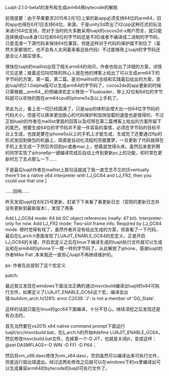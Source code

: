 Luajit-2.1.0-beta1的发布和生成arm64用bytecode的解脱

前情提要：由于苹果要求2015年2月1日上架的新app必须支持64位的arm64，旧的app也得在6月1日支持64位，来源。于是unity3d弄出了il2cpp这种花式的玩法来进行64位支持，而对于当时的大多数采用luajit的cocos2d-x用户而言，就只能选择换成lua本身(32位和64位的字节码还是不同)或者不编译成二进制的字节码，只是混淆一下源代码来保持64位兼容，但是这样对于代码的保护就不到位了（虽然大家都很忙，也不会有人太闲着来看这些代码）不过能够用上luajit的字节码还是会让人踏实很多。

很快在luajit的maillist出现了相关arm64的询问，作者也给出了详细的方案，详情可见这里；接着这位叫哎呀的热心人就在他的博客上给出了可以生成arm64下的字节码的方案，第一篇，第二篇。是对maillist的总结和实践最后给出的方案，至此luajit的2.1.0alpha版可以生成arm64的字节码了，cocos2dx的app更新的时候只需根据__arm64__的预编译宏定义修改一下lualoader，带上32位和64位的字节码就可以欢快的跑在arm64cpu的iphone5s及以上手机了。

至此为止，看上去一切已经圆满了，只是app的体积会增大出一份64位字节码的代码大小，但是可以换来更加放心的代码保护和加快加载的速度也是值得的，不过正如luajit的作者在maillist里面的回答以及哎呀在第二篇博客上给出的方案所留下的尾巴，想要生成64位的字节码并不是一件容易的事情，必须在字节码的目标平台上生成，也就是要在iphone5s以上的手机上才能生成，生成完了还要通过ftp的形式发回到做包的机器上，简直是自动化流程的究极噩梦，一旦更新了代码就得在手机上去生成一下然后传回到pc或者mac上，想着就觉得头疼。虽然后来爱折腾的同学实现了iphone6p一键编译完成后自动上传到更新pc上的功能，却时常在更新时忘了去点那么一下……

于是最后luajit作者在maillist上那句话就成了我一直念念不忘的[Eventually there'll be a native x64 interpreter with LJ_GC64 and LJ_FR2, then you could use that one.]

……回响……

昨天发现luajit在8月25号更新，赶紧下下来看了看更新日志（官网的更新日志并没有更新到最新版本），发现了两条

Add LJ_GC64 mode: 64 bit GC object references (really: 47 bit). Interpreter-only for now.
Add LJ_FR2 mode: Two-slot frame info. Required by LJ_GC64 mode.
顿时觉得有戏了，虽然作者并没有给出生成的方案，但查看了一下代码，最后在lj_arch.h里面发现了LUAJIT_ENABLE_GC64的宏定义，正是开启LJ_GC64的关键，开启宏定义之后在linux下编译生成的luajit执行文件就可以生成出和在arm64的iphone下一模一样的字节码了，从此解放了iphone，感谢luajit的作者Mike Pall ,本来我还一直担心luajit不再继续维护的。

ps:  作者在此提到了这个宏定义

patch:

最近我又发现在windows下面没法正确的通过msvcbuild编译出luajit的x64可执行文件，如果定义了LUAJIT_ENABLE_GC64这个宏，编译会出错:buildvm_arch.h(1281): error C2039: 'J': is not a member of 'GG_State'.

这样的话就只能在linux的gcc64下面编译，十分不甘心。继续深挖之后发现还是有办法的，

首先当然要在vs2015 x64 native command prompt下面运行luajit/src/msvcbuild.bat，在lj_arch.h的开始#define LUAJIT_ENABLE_GC64。然后修改msvcbuild.bat文件，去掉第一个-D JIT，也就是关闭jit，变成这样：@set DASMFLAGS=-D WIN -D FFI -D P64；

然后将vm_x86.dasc修改为vm_x64.dasc，否则虽然可以编译出来可执行文件，但是运行就出错退出。经过这两处修改之后就可以在windows下的vs里编译出可以生成兼容arm64的bytecode的luajit可执行文件了。

